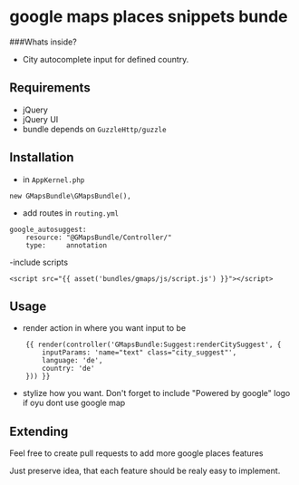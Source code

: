google maps places snippets bunde
=============

###Whats inside?

- City autocomplete input for defined country.

## Requirements

- jQuery
- jQuery UI
- bundle depends on `GuzzleHttp/guzzle`

## Installation

- in `AppKernel.php`
```
new GMapsBundle\GMapsBundle(),
```
- add routes in `routing.yml`
```
google_autosuggest:
    resource: "@GMapsBundle/Controller/"
    type:     annotation
```
-include scripts
```
<script src="{{ asset('bundles/gmaps/js/script.js') }}"></script>
```
## Usage

- render action in where you want input to be
```
    {{ render(controller('GMapsBundle:Suggest:renderCitySuggest', {
        inputParams: 'name="text" class="city_suggest"',
        language: 'de',
        country: 'de'
    })) }}
```
- stylize how you want. Don't forget to include "Powered by google" logo if oyu dont use google map

## Extending

Feel free to create pull requests to add more google places features

Just preserve idea, that each feature should be realy easy to implement.